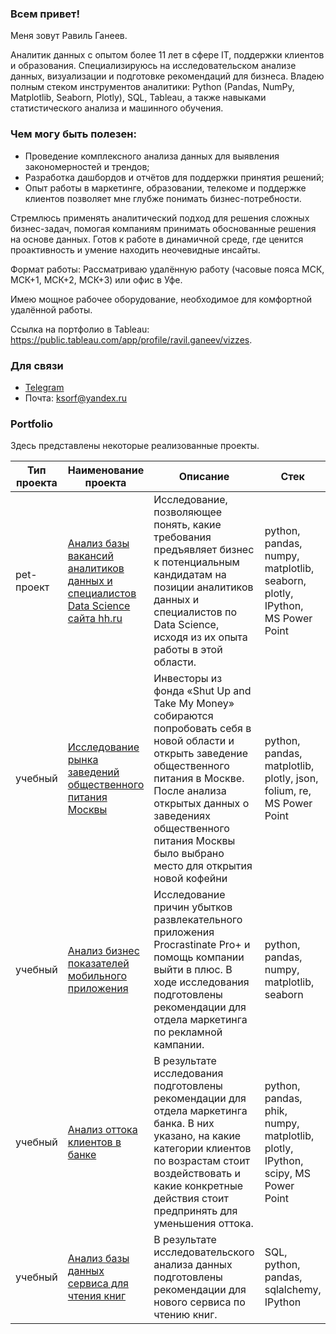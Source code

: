 ### Всем привет!

Меня зовут Равиль Ганеев.

Аналитик данных с опытом более 11 лет в сфере IT, поддержки клиентов и образования. Специализируюсь на исследовательском анализе данных, визуализации и подготовке рекомендаций для бизнеса. Владею полным стеком инструментов аналитики: Python (Pandas, NumPy, Matplotlib, Seaborn, Plotly), SQL, Tableau, а также навыками статистического анализа и машинного обучения.

### Чем могу быть полезен:
- Проведение комплексного анализа данных для выявления закономерностей и трендов;
- Разработка дашбордов и отчётов для поддержки принятия решений;
- Опыт работы в маркетинге, образовании, телекоме и поддержке клиентов позволяет мне глубже понимать бизнес-потребности.

Стремлюсь применять аналитический подход для решения сложных бизнес-задач, помогая компаниям принимать обоснованные решения на основе данных. Готов к работе в динамичной среде, где ценится проактивность и умение находить неочевидные инсайты.

Формат работы:
Рассматриваю удалённую работу (часовые пояса МСК, МСК+1, МСК+2, МСК+3) или офис в Уфе. 

Имею мощное рабочее оборудование, необходимое для комфортной удалённой работы.

Ссылка на портфолио в Tableau: https://public.tableau.com/app/profile/ravil.ganeev/vizzes.

### Для связи
- [Telegram](https://t.me/Ravil_Gn)
- Почта: ksorf@yandex.ru

### Portfolio
Здесь представлены некоторые реализованные проекты.

| Тип проекта | Наименование проекта       | Описание                             | Стек                        |
|-------------|----------------------------|--------------------------------------|-----------------------------|
| pet-проект |[Анализ базы вакансий аналитиков данных и специалистов Data Science сайта hh.ru](https://github.com/Ravil-1989/portfolio/tree/main/analysis_vacancies)|Исследование, позволяющее понять, какие требования предъявляет бизнес к потенциальным кандидатам на позиции аналитиков данных  и специалистов по Data Science, исходя из их опыта работы в этой области.|python, pandas, numpy, matplotlib, seaborn, plotly, IPython, MS Power Point|
| учебный |[Исследование рынка заведений общественного питания Москвы](https://github.com/Ravil-1989/portfolio/tree/main/public_catering_moscow)|Инвесторы из фонда «Shut Up and Take My Money» собираются попробовать себя в новой области и открыть заведение общественного питания в Москве. После анализа открытых данных о заведениях общественного питания Москвы было выбрано место для открытия новой кофейни|python, pandas, matplotlib, plotly, json, folium, re, MS Power Point|
| учебный |[Анализ бизнес показателей мобильного приложения](https://github.com/Ravil-1989/portfolio/tree/main/business_indicators_analysis)|Исследование причин убытков развлекательного приложения Procrastinate Pro+ и помощь компании выйти в плюс. В ходе исследования подготовлены рекомендации для отдела маркетинга по рекламной кампании.|python, pandas, numpy, matplotlib, seaborn|
| учебный |[Анализ оттока клиентов в банке](https://github.com/Ravil-1989/portfolio/tree/main/customer_churn_analysis)|В результате исследования подготовлены рекомендации для отдела маркетинга банка. В них указано, на какие категории клиентов по возрастам стоит воздействовать и какие конкретные действия стоит предпринять для уменьшения оттока.|python, pandas, phik, numpy, matplotlib, plotly, IPython, scipy, MS Power Point|
| учебный |[Анализ базы данных сервиса для чтения книг](https://github.com/Ravil-1989/portfolio/tree/main/analysis_service_reading)|В результате исследовательского анализа данных подготовлены рекомендации для нового сервиса по чтению книг.|SQL, python, pandas, sqlalchemy, IPython|
